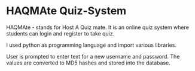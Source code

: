 # HAQMAte Quiz-System

HAQMAte - stands for Host A Quiz mate. It is an online quiz system where students can login and register to take quiz.

I used python as programming language and import various libraries.


User is prompted to enter text for a new username and password.
The values are converted to MD5 hashes and stored into the database.
